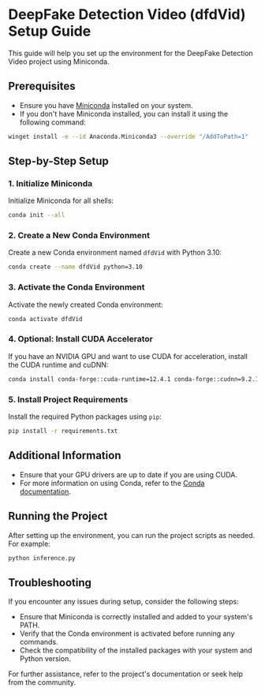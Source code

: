 # DeepFake Detection Video (dfdVid) Setup Guide

This guide will help you set up the environment for the DeepFake Detection Video project using Miniconda.

## Prerequisites

- Ensure you have [Miniconda](https://docs.conda.io/en/latest/miniconda.html) installed on your system.
- If you don't have Miniconda installed, you can install it using the following command:

```sh
winget install -e --id Anaconda.Miniconda3 --override "/AddToPath=1"
```

## Step-by-Step Setup

### 1. Initialize Miniconda

Initialize Miniconda for all shells:

```sh
conda init --all
```

### 2. Create a New Conda Environment

Create a new Conda environment named `dfdVid` with Python 3.10:

```sh
conda create --name dfdVid python=3.10
```

### 3. Activate the Conda Environment

Activate the newly created Conda environment:

```sh
conda activate dfdVid
```

### 4. Optional: Install CUDA Accelerator

If you have an NVIDIA GPU and want to use CUDA for acceleration, install the CUDA runtime and cuDNN:

```sh
conda install conda-forge::cuda-runtime=12.4.1 conda-forge::cudnn=9.2.1.18
```

### 5. Install Project Requirements

Install the required Python packages using `pip`:

```sh
pip install -r requirements.txt
```

## Additional Information

- Ensure that your GPU drivers are up to date if you are using CUDA.
- For more information on using Conda, refer to the [Conda documentation](https://docs.conda.io/projects/conda/en/latest/index.html).

## Running the Project

After setting up the environment, you can run the project scripts as needed. For example:

```sh
python inference.py
```

## Troubleshooting

If you encounter any issues during setup, consider the following steps:

- Ensure that Miniconda is correctly installed and added to your system's PATH.
- Verify that the Conda environment is activated before running any commands.
- Check the compatibility of the installed packages with your system and Python version.

For further assistance, refer to the project's documentation or seek help from the community.
